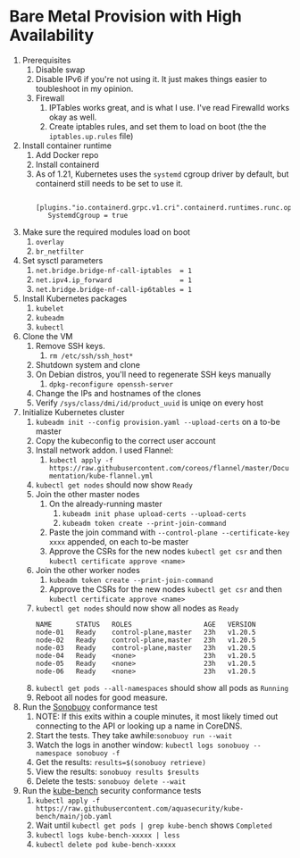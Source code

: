 # Bare Metal Provision with High Availability 

1. Prerequisites
    1. Disable swap
    2. Disable IPv6 if you're not using it. It just makes things easier to toubleshoot in my opinion.
    3. Firewall
        1. IPTables works great, and is what I use. I've read Firewalld works okay as well.
        2. Create iptables rules, and set them to load on boot (the the `iptables.up.rules` file)
2. Install container runtime
    1. Add Docker repo
    2. Install containerd
    3. As of 1.21, Kubernetes uses the `systemd` cgroup driver by default, but containerd still needs to be set to use it.
        ```
         [plugins."io.containerd.grpc.v1.cri".containerd.runtimes.runc.options]
           SystemdCgroup = true
        ```
3. Make sure the required modules load on boot
    1. `overlay`
    2. `br_netfilter`
4. Set sysctl parameters
    1. `net.bridge.bridge-nf-call-iptables  = 1`
    2. `net.ipv4.ip_forward                 = 1`
    3. `net.bridge.bridge-nf-call-ip6tables = 1`
5. Install Kubernetes packages
    1. `kubelet`
    2. `kubeadm`
    3. `kubectl`
6. Clone the VM
    1. Remove SSH keys.
        1. `rm /etc/ssh/ssh_host*`
    2. Shutdown system and clone
    3. On Debian distros, you'll need to regenerate SSH keys manually
        1. `dpkg-reconfigure openssh-server`
    4. Change the IPs and hostnames of the clones
    5. Verify `/sys/class/dmi/id/product_uuid` is uniqe on every host
7. Initialize Kubernetes cluster
    1. `kubeadm init --config provision.yaml --upload-certs` on a to-be master
    2. Copy the kubeconfig to the correct user account
    3. Install network addon. I used Flannel:
        1. `kubectl apply -f https://raw.githubusercontent.com/coreos/flannel/master/Documentation/kube-flannel.yml`
    4. `kubectl get nodes` should now show `Ready`
    5. Join the other master nodes
        1. On the already-running master
           1. `kubeadm init phase upload-certs --upload-certs`
           2. `kubeadm token create --print-join-command`
        3. Paste the join command with `--control-plane --certificate-key xxxx` appended, on each to-be master
        4. Approve the CSRs for the new nodes `kubectl get csr` and then `kubectl certificate approve <name>`
    6. Join the other worker nodes
        1. `kubeadm token create --print-join-command`
        2. Approve the CSRs for the new nodes `kubectl get csr` and then `kubectl certificate approve <name>`
    7. `kubectl get nodes` should now show all nodes as `Ready`
       ```
       NAME      STATUS   ROLES                  AGE   VERSION
       node-01   Ready    control-plane,master   23h   v1.20.5
       node-02   Ready    control-plane,master   23h   v1.20.5
       node-03   Ready    control-plane,master   23h   v1.20.5
       node-04   Ready    <none>                 23h   v1.20.5
       node-05   Ready    <none>                 23h   v1.20.5
       node-06   Ready    <none>                 23h   v1.20.5
       ```
    8. `kubectl get pods --all-namespaces` should show all pods as `Running`
    9. Reboot all nodes for good measure.
8. Run the [Sonobuoy](https://github.com/vmware-tanzu/sonobuoy) conformance test
    1. NOTE: If this exits within a couple minutes, it most likely timed out connecting to the API or looking up a name in CoreDNS. 
    2. Start the tests. They take awhile:`sonobuoy run --wait`
    3. Watch the logs in another window: `kubectl logs sonobuoy --namespace sonobuoy -f`
    4. Get the results: `results=$(sonobuoy retrieve)`
    5. View the results: `sonobuoy results $results`
    6. Delete the tests: `sonobuoy delete --wait`
9. Run the [kube-bench](https://github.com/aquasecurity/kube-bench) security conformance tests
    1. `kubectl apply -f https://raw.githubusercontent.com/aquasecurity/kube-bench/main/job.yaml`
    2. Wait until `kubectl get pods | grep kube-bench` shows `Completed`
    3. `kubectl logs kube-bench-xxxxx | less`
    4. `kubectl delete pod kube-bench-xxxxx`
